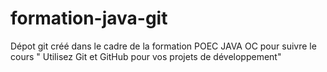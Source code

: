# formation-java-git
Dépot git créé dans le cadre de la formation POEC JAVA OC pour suivre le cours " Utilisez Git et GitHub pour vos projets de développement"
